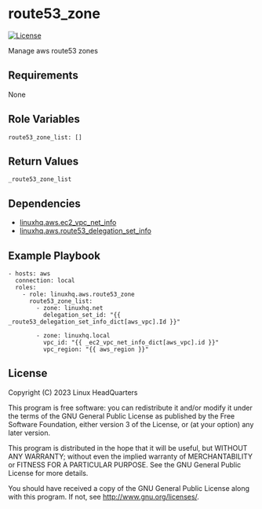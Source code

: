 # route53\_zone

[![License](https://img.shields.io/badge/license-GPLv3-lightgreen)](https://www.gnu.org/licenses/gpl-3.0.en.html#license-text)

Manage aws route53 zones

## Requirements

None

## Role Variables

    route53_zone_list: []

## Return Values

    _route53_zone_list

## Dependencies

* [linuxhq.aws.ec2\_vpc\_net\_info](https://github.com/linuxhq/ansible-collection-aws/tree/main/roles/ec2_vpc_net_info)
* [linuxhq.aws.route53\_delegation\_set\_info](https://github.com/linuxhq/ansible-collection-aws/tree/main/roles/route53_delegation_set_info)

## Example Playbook

    - hosts: aws
      connection: local
      roles:
        - role: linuxhq.aws.route53_zone
          route53_zone_list:
            - zone: linuxhq.net
              delegation_set_id: "{{ _route53_delegation_set_info_dict[aws_vpc].Id }}"

            - zone: linuxhq.local
              vpc_id: "{{ _ec2_vpc_net_info_dict[aws_vpc].id }}"
              vpc_region: "{{ aws_region }}"

## License

Copyright (C) 2023 Linux HeadQuarters

This program is free software: you can redistribute it and/or modify
it under the terms of the GNU General Public License as published by
the Free Software Foundation, either version 3 of the License, or
(at your option) any later version.

This program is distributed in the hope that it will be useful,
but WITHOUT ANY WARRANTY; without even the implied warranty of
MERCHANTABILITY or FITNESS FOR A PARTICULAR PURPOSE. See the
GNU General Public License for more details.

You should have received a copy of the GNU General Public License
along with this program. If not, see <http://www.gnu.org/licenses/>.
